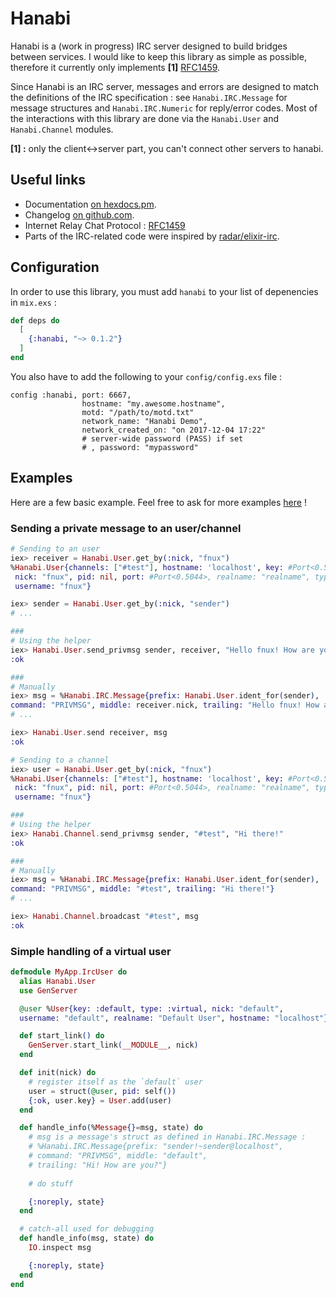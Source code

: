 # Hanabi

Hanabi is a (work in progress) IRC server designed to build bridges between
services. I would like to keep this library as simple as possible, therefore
it currently only implements **[1]** [RFC1459](https://tools.ietf.org/html/rfc1459).

Since Hanabi is an IRC server, messages and errors are designed to match the
definitions of the IRC specification : see `Hanabi.IRC.Message` for
message structures and `Hanabi.IRC.Numeric` for reply/error codes. Most of
the interactions with this library are done via the `Hanabi.User` and
`Hanabi.Channel` modules.

**[1] :** only the client<->server part, you can't connect other servers to hanabi.

## Useful links

  * Documentation [on hexdocs.pm](https://hexdocs.pm/hanabi/readme.html).
  * Changelog [on github.com](https://github.com/Fnux/hanabi/blob/master/CHANGELOG.md).
  * Internet Relay Chat Protocol : [RFC1459](https://tools.ietf.org/html/rfc1459)
  * Parts of the IRC-related code were inspired by
[radar/elixir-irc](https://github.com/radar/elixir-irc).

## Configuration

In order to use this library, you must add `hanabi` to your list of depenencies
in `mix.exs` :

```elixir
def deps do
  [
    {:hanabi, "~> 0.1.2"}
  ]
end
```

You also have to add the following to your `config/config.exs` file :

```
config :hanabi, port: 6667,
                hostname: "my.awesome.hostname",
                motd: "/path/to/motd.txt"
                network_name: "Hanabi Demo",
                network_created_on: "on 2017-12-04 17:22"
                # server-wide password (PASS) if set
                # , password: "mypassword"
```

## Examples

Here are a few basic example. Feel free to ask for more examples
[here](https://github.com/Fnux/hanabi/) !

### Sending a private message to an user/channel

```elixir
# Sending to an user
iex> receiver = Hanabi.User.get_by(:nick, "fnux")
%Hanabi.User{channels: ["#test"], hostname: 'localhost', key: #Port<0.5044>,
 nick: "fnux", pid: nil, port: #Port<0.5044>, realname: "realname", type: :irc,
 username: "fnux"}

iex> sender = Hanabi.User.get_by(:nick, "sender")
# ...

###
# Using the helper
iex> Hanabi.User.send_privmsg sender, receiver, "Hello fnux! How are you?"
:ok

###
# Manually
iex> msg = %Hanabi.IRC.Message{prefix: Hanabi.User.ident_for(sender),
command: "PRIVMSG", middle: receiver.nick, trailing: "Hello fnux! How are you?"}
# ...

iex> Hanabi.User.send receiver, msg
:ok
```

```elixir
# Sending to a channel
iex> user = Hanabi.User.get_by(:nick, "fnux")
%Hanabi.User{channels: ["#test"], hostname: 'localhost', key: #Port<0.5044>,
 nick: "fnux", pid: nil, port: #Port<0.5044>, realname: "realname", type: :irc,
 username: "fnux"}

###
# Using the helper
iex> Hanabi.Channel.send_privmsg sender, "#test", "Hi there!"
:ok

###
# Manually
iex> msg = %Hanabi.IRC.Message{prefix: Hanabi.User.ident_for(sender),
command: "PRIVMSG", middle: "#test", trailing: "Hi there!"}
# ...

iex> Hanabi.Channel.broadcast "#test", msg
:ok
```

### Simple handling of a virtual user

```elixir
defmodule MyApp.IrcUser do
  alias Hanabi.User
  use GenServer

  @user %User{key: :default, type: :virtual, nick: "default",
  username: "default", realname: "Default User", hostname: "localhost"}

  def start_link() do
    GenServer.start_link(__MODULE__, nick)
  end

  def init(nick) do
    # register itself as the `default` user
    user = struct(@user, pid: self())
    {:ok, user.key} = User.add(user)
  end

  def handle_info(%Message{}=msg, state) do
    # msg is a message's struct as defined in Hanabi.IRC.Message :
    # %Hanabi.IRC.Message{prefix: "sender!~sender@localhost",
    # command: "PRIVMSG", middle: "default",
    # trailing: "Hi! How are you?"}
 
    # do stuff

    {:noreply, state}
  end

  # catch-all used for debugging
  def handle_info(msg, state) do
    IO.inspect msg

    {:noreply, state}
  end
end
```
